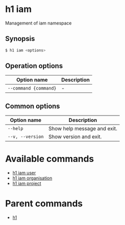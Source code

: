 
# h1 iam

Management of iam namespace

## Synopsis

```bash
$ h1 iam <options>
```

## Operation options

| Option name               | Description |
| ------------------------- | ----------- |
| ```--command {command}``` | -           |

## Common options

| Option name          | Description                 |
| -------------------- | --------------------------- |
| ```--help```         | Show help message and exit. |
| ```--v, --version``` | Show version and exit.      |

# Available commands

* [h1 iam user](./user/README.md)
* [h1 iam organisation](./organisation/README.md)
* [h1 iam project](./project/README.md)

# Parent commands

* [h1](./../README.md)
